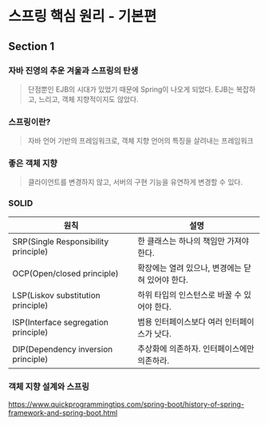 # 스프링 핵심 원리 - 기본편

## Section 1

### 자바 진영의 추운 겨울과 스프링의 탄생

> 단점뿐인 EJB의 시대가 있었기 때문에 Spring이 나오게 되었다.
> EJB는 복잡하고, 느리고, 객체 지향적이지도 않았다.

### 스프링이란?

> 자바 언어 기반의 프레임워크로, 객체 지향 언어의 특징을 살려내는 프레임워크

### 좋은 객체 지향

> 클라이언트를 변경하지 않고, 서버의 구현 기능을 유연하게 변경할 수 있다.

### SOLID

| 원칙                                 | 설명                                             |
| ------------------------------------ | ------------------------------------------------ |
| SRP(Single Responsibility principle) | 한 클래스는 하나의 책임만 가져야 한다.           |
| OCP(Open/closed principle)           | 확장에는 열려 있으나, 변경에는 닫혀 있어야 한다. |
| LSP(Liskov substitution principle)   | 하위 타입의 인스턴스로 바꿀 수 있어야 한다.      |
| ISP(Interface segregation principle) | 범용 인터페이스보다 여러 인터페이스가 낫다.      |
| DIP(Dependency inversion principle)  | 추상화에 의존하자. 인터페이스에만 의존하라.      |

### 객체 지향 설계와 스프링

https://www.quickprogrammingtips.com/spring-boot/history-of-spring-framework-and-spring-boot.html
